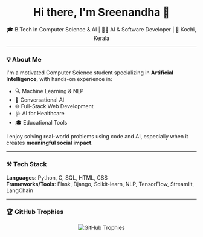 <h1 align="center">Hi there, I'm Sreenandha 👋</h1>

<p align="center">
  🎓 B.Tech in Computer Science & AI | 👩‍💻 AI & Software Developer | 📍 Kochi, Kerala
</p>

---

### 💡 About Me

I'm a motivated Computer Science student specializing in **Artificial Intelligence**, with hands-on experience in:

- 🔍 Machine Learning & NLP  
- 🧠 Conversational AI  
- 🌐 Full-Stack Web Development  
- 🩺 AI for Healthcare  
- 🎓 Educational Tools  

I enjoy solving real-world problems using code and AI, especially when it creates **meaningful social impact**.

---

### ⚒️ Tech Stack

**Languages**: Python, C, SQL, HTML, CSS  
**Frameworks/Tools**: Flask, Django, Scikit-learn, NLP, TensorFlow, Streamlit, LangChain

---

### 🏆 GitHub Trophies

<p align="center">
  <img src="https://github-profile-trophy.vercel.app/?username=sreenandharamesh&theme=algolia&row=2&column=4" alt="GitHub Trophies" />
</p>


